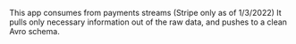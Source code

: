 This app consumes from payments streams (Stripe only as of 1/3/2022)
It pulls only necessary information out of the raw data, and pushes to a clean Avro schema.
